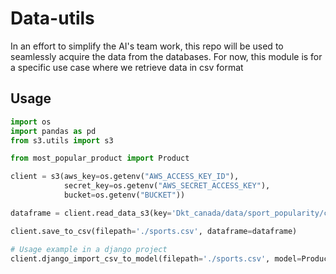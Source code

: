 # Data-utils
In an effort to simplify the AI's team work, this repo will be used to seamlessly acquire the data from the databases.
For now, this module is for a specific use case where we retrieve data in csv format

## Usage
```py
import os
import pandas as pd
from s3.utils import s3

from most_popular_product import Product

client = s3(aws_key=os.getenv("AWS_ACCESS_KEY_ID"),
            secret_key=os.getenv("AWS_SECRET_ACCESS_KEY"),
            bucket=os.getenv("BUCKET"))

dataframe = client.read_data_s3(key='Dkt_canada/data/sport_popularity/city_sport_2019-03-13_000.gz')

client.save_to_csv(filepath='./sports.csv', dataframe=dataframe)

# Usage example in a django project
client.django_import_csv_to_model(filepath='./sports.csv', model=Product, rewrite=True)
```